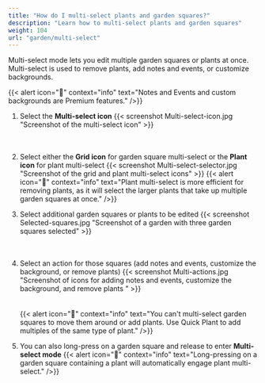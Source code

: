 ```yaml
---
title: "How do I multi-select plants and garden squares?"
description: "Learn how to multi-select plants and garden squares"
weight: 104
url: "garden/multi-select"
---
```

Multi-select mode lets you edit multiple garden squares or plants at once. Multi-select is used to remove plants, add notes and events, or customize backgrounds.

{{< alert icon="💸" context="info" text="Notes and Events and custom backgrounds are Premium features." />}}

1. Select the **Multi-select icon**
{{< screenshot Multi-select-icon.jpg "Screenshot of the multi-select icon" >}}<br /><br /><br />

2. Select either the **Grid icon** for garden square multi-select or the **Plant icon** for plant multi-select
{{< screenshot Multi-select-selector.jpg "Screenshot of the grid and plant multi-select icons" >}}
{{< alert icon="🌱" context="info" text="Plant multi-select is more efficient for removing plants, as it will select the larger plants that take up multiple garden squares at once." />}}

3. Select additional garden squares or plants to be edited
{{< screenshot Selected-squares.jpg "Screenshot of a garden with three garden squares selected" >}}<br /><br /><br />

4. Select an action for those squares (add notes and events, customize the background, or remove plants)
{{< screenshot Multi-actions.jpg "Screenshot of icons for adding notes and events, customize the background, and remove plants " >}}<br /><br /><br />
{{< alert icon="🥕" context="info" text="You can't multi-select garden squares to move them around or add plants. Use Quick Plant to add multiples of the same type of plant." />}}

5. You can also long-press on a garden square and release to enter **Multi-select mode**
{{< alert icon="🍅" context="info" text="Long-pressing on a garden square containing a plant will automatically engage plant multi-select." />}}
